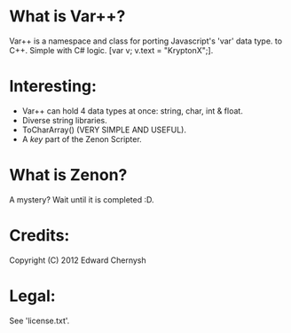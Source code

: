 What is Var++?
==================================
Var++ is a namespace and class for porting Javascript's 'var' data type.
to C++. Simple with C# logic. [var v; v.text = "KryptonX";].

Interesting:
==================================
- Var++ can hold 4 data types at once: string, char, int & float.
- Diverse string libraries.
- ToCharArray() (VERY SIMPLE AND USEFUL).
- A *key* part of the Zenon Scripter.

What is Zenon?
==================================
A mystery? Wait until it is completed :D.

Credits:
==================================
Copyright (C) 2012 Edward Chernysh

Legal:
==================================
See 'license.txt'.